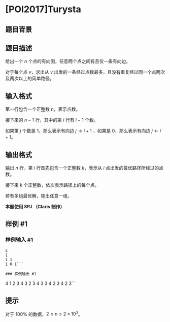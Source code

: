 # [POI2017]Turysta

## 题目背景



## 题目描述

给出一个 $n$ 个点的有向图，任意两个点之间有且仅一条有向边。

对于每个点 $v$，求出从 $v$ 出发的一条经过点数最多，且没有重复经过同一个点两次及两次以上的简单路径。

## 输入格式

第一行包含一个正整数 $n$，表示点数。

接下来的 $n-1$ 行，其中的第 $i$ 行有 $i-1$ 个数。

如果第 $j$ 个数是 $1$，那么表示有向边 $j\rightarrow i+1$ ，如果是 $0$，那么表示有向边 $j\leftarrow i+1$。

## 输出格式

输出 $n$ 行，第 $i$ 行首先包含一个正整数 $k$，表示从 $i$ 点出发的最优路径所经过的点数。

接下来 $k$ 个正整数，依次表示路径上的每个点。

若有多组最优解，输出任意一组。

**本题使用 SPJ （Claris 制作）**

## 样例 #1

### 样例输入 #1
```
4
1
1 1
1 0 1```

### 样例输出 #1

```
4 1 2 3 4
3 2 3 4
3 3 4 2
3 4 2 3```

## 提示

对于 $100\%$ 的数据，$2\le n\le 2 \times 10^3$。

